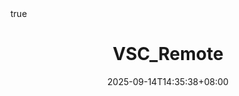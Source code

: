 ---
categories:
# - Mathematics
# - Programming
# - Phase Field
# - Others
tags:
# - 
title: "VSC_Remote"
description: 
date: 2025-09-14T14:35:38+08:00
image: 
math: true
license: 
hidden: false
comments: true
draft: true
---